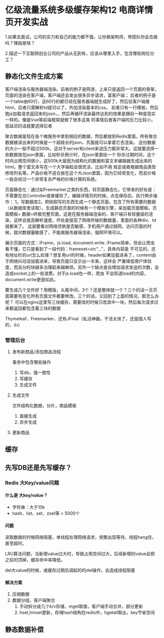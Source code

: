 # 亿级流量系统多级缓存架构12 电商详情页开发实战





1.如果去面试，公司的实力和自己的能力都不强，让你做架构师，带团队你会去做吗？理由是啥？

2.描述一下互联网创业公司的产品从无到有，应该从哪里入手，包含哪些岗位分工？



## 静态化文件生成方案

客户端渲染与服务器端渲染。前者的例子是网游，上来只是返回一个页面的骨架，页面的渲染在客户端，客户端还会发出很多异步请求，富客户端；
后者的例子是一个table由60行，这60行的<td>都已经在服务器端就生成好了，然后往客户端推html，后者只需解析td就可以了，外加渲染基本的css。
前者只有一行模板，然后跑js加载请求返回来的json，，然后再循环渲染最终达到的效果是跟前一种是现实一样的。像是Vue等前端框架就做了很多这类
的事情后者客户端的压力比较小，低延迟的话就要选择后者  

聚合数据是现在各个微服务中拿到相应的数据，然后都放到Redis里面，所有聚合数据被读出来的时候是一个超级长的json，页面就可以拿着它去渲染。
这份数据的大小一般不超过500k，这对于server和client来说压力都非常大。这就要选择一些数据放在json里面，比如秒杀倒计时，在json里面给一个
秒杀过期时间，这个时间占用空间很小，这500k大是因为结构化的数据和富文本编辑器生成出来的html。整个富文本写在一个大字端粒会很灵活，比如不用
规定或者根据商品类型修改列名等。产品价格不适合放在这个大Json里面，因为它经常变化，而且价格一般会经过一个非常复杂严格的价格计算的系统。  

页面静态化：通过如Freemarker之类的东西，将页面静态化，它带来的好处是：不需要在总Controller或者缓存了。编辑详情页的时候，点击保存后，执行两步操作：
1。写数据库2。把刚刚写的东西生成一个静态页面，包含了所有需要的数据（从数据库里读取），生成静态页面的时候有一个模板引擎，来加载页面模板。页面模板+
数据=终极完整页面，这是在服务器端渲染的，客户端只有轻量级的渲染，这样会提高解析速度，坏处是提高了网络传输的数据量，里面的各种div、td就都来了。
这就要看对网络贷款是否敏感，手机用户通过弱网，访问页面的时候，就对数据量敏感了，不能做服务器端渲染，强网环境可以。

展示页面的方式：iFrame，js.load, document.write. iFrame简单，但会让爬虫看不懂，它只是看到了一段代码：frameset=src"..."，具体内容是
不可见的，还有地址栏的url怎么处理？想复用url的时候，header如果加载进来了，content由于网络抖动没加载进来，导致页面只显示出一半来，这样会
严重降低用户体验度，而且分的块越多治理起来越麻烦。另外一个缺点是会增加请求发送的次数，会造成socket上的一些浪费。对于js.load也一样，爬虫
不会知道load的内容，document.write更是如此。  

要生成几个文件好？用模版，头尾中间，3个？还是整体就一个？三个的话一旦页面需要有变化所有页面文件都要修改。三个的话，又回到了上面的情况。那怎么办呢？
可以在nginx这里写三块缓存，需要改的时候只改其中一块，然后每次请求过来都返回都包含着三块的数据

Thymeleaf、Freemarker、还有JFinal（私活神器，干活太快了，还是国人写的，👍）

### 管理后台

1. 发布新商品/添加商品流程

   事务中包含哪些操作

   1. 写db，强一致性
   2. 写缓存
   3. 生成文件

2. 生成文件

   文件结构化数据，分片，商品模板

   1. 直接生成
   2. 异步生成

3. 更新商品

## 缓存

## 先写DB还是先写缓存？

### Redis 大Key/value问题 

#### 什么是 大key/value？

- 字符串：大于10k
- hash、list、set、zset等 < 5000个

#### 问题

读取数据的时候网络阻塞，单线程处理网络请求，频繁出现等待，线程hang住，甚至超时。

LRU算法问题，当新增value过大时，导致占用空间过大，后续新增的value会把之前的顶掉，缓存命中率降低。

del大value的时候，或缓存过期后调起的的del操作，会造成线程阻塞

#### 解决方案

1. 压缩数据
2. 数据分组，客户端聚合 
   1. 手动拆分成几个k/v存储，mget取值，客户端手动合并，部分更新
   2. hset,hmset更新，存储hash结构在redis中，hgetall取出，key节省空间

## 静态数据补偿